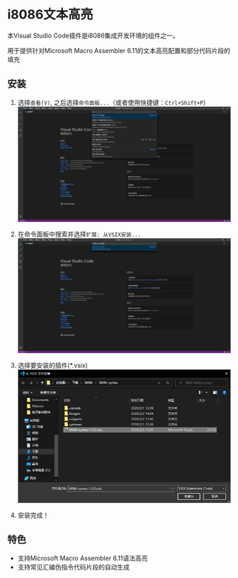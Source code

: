 # i8086文本高亮

本Visual Studio Code插件是i8086集成开发环境的组件之一。

用于提供针对Microsoft Macro Assembler 6.11的文本高亮配置和部分代码片段的填充

## 安装

1. 选择`查看(V)`, 之后选择`命令面板...`（或者使用快捷键：`Ctrl+Shift+P`）
![](https://raw.githubusercontent.com/michael080808/i8086-syntax/master/images/install-1.png)

2. 在命令面板中搜索并选择`扩展: 从VSIX安装...`
![](https://raw.githubusercontent.com/michael080808/i8086-syntax/master/images/install-2.png)

3. 选择要安装的插件(*.vsix)
![](https://raw.githubusercontent.com/michael080808/i8086-syntax/master/images/install-3.png)

4. 安装完成！

## 特色

* 支持Microsoft Macro Assembler 6.11语法高亮
* 支持常见汇编伪指令代码片段的自动生成